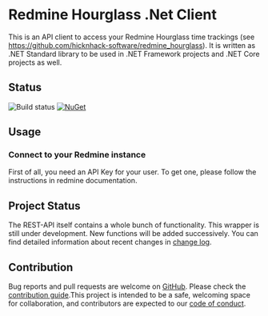 # Redmine Hourglass .Net Client

This is an API client to access your Redmine Hourglass time trackings (see https://github.com/hicknhack-software/redmine_hourglass). It is written as .NET Standard library to be used in .NET Framework projects and .NET Core projects as well. 

## Status

![Build status](https://travis-ci.org/DevelappersGmbH/RedmineHourglassNet.svg?branch=master)
[![NuGet](https://img.shields.io/nuget/dt/Develappers.RedmineHourglassApi.svg)](https://www.nuget.org/packages/Develappers.RedmineHourglassApi/)

## Usage

### Connect to your Redmine instance

First of all, you need an API Key for your user. To get one, please follow the instructions in redmine documentation.


## Project Status

The REST-API itself contains a whole bunch of functionality. This wrapper is still under development. New functions will be added successively. You can find detailed information about recent changes in [change log](CHANGELOG.md).

## Contribution

Bug reports and pull requests are welcome on [GitHub](https://github.com/DevelappersGmbH/RedmineHourglassNet). Please check the [contribution guide](CONTRIBUTING.md).This project is intended to be a safe, welcoming space for collaboration, and contributors are expected to our [code of conduct](CODE_OF_CONDUCT.md).
